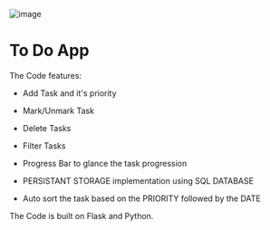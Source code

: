 ![image](https://github.com/user-attachments/assets/03a787c2-9f8e-4c6f-812b-869db4f96751)
# To Do App

The Code features:
- Add Task and it's priority
- Mark/Unmark Task
- Delete Tasks
- Filter Tasks
- Progress Bar to glance the task progression
- PERSISTANT STORAGE implementation using SQL DATABASE

- Auto sort the task based on the PRIORITY followed by the DATE

The Code is built on Flask and Python. 
